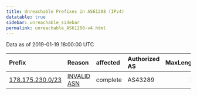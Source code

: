 ```yaml
---
title: Unreachable Prefixes in AS61208 (IPv4)
datatable: true
sidebar: unreachable_sidebar
permalink: unreachable_AS61208-v4.html
---
```


Data as of 2019-01-19 18:00:00 UTC


<div class="datatable-begin"></div>

| Prefix                                                     | Reason                                                                                                  | affected   | Authorized AS   |   MaxLength | Anchor                                         |   unreachable /24s |
|:-----------------------------------------------------------|:--------------------------------------------------------------------------------------------------------|:-----------|:----------------|------------:|:-----------------------------------------------|-------------------:|
| [178.175.230.0/23](https://stat.ripe.net/178.175.230.0/23) | [INVALID ASN](https://rpki-validator.ripe.net/announcement-preview?asn=AS61208&prefix=178.175.230.0/23) | complete   | AS43289         |          24 | [RIPE](unreachable_RIPE_NCC_RPKI_Root-v4.html) |                  2 |

<div class="datatable-end"></div>